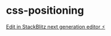 # css-positioning

[Edit in StackBlitz next generation editor ⚡️](https://stackblitz.com/~/github.com/geethakasani/css-positioning)